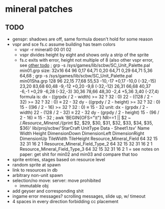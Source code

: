 # mineral patches

## TODO
- genspr: shadows are off, same formula doesn't hold for some reason
- vspr and sce fs.c assume building has team colors
	* vspr -r mineral0 00 01 02
	* vspr divides height by eight and shows only a strip of the sprite
	* fs.c exits with error, height not multiple of 8
	(also other vspr error, see [other todo](everything)
; grp -s /sys/games/lib/scbw/SC_Unit_Palette.pal min01.grp
size: 32x16
64 96
0,17	64,71
0,20	64,71
0,29	64,71
5,36	64,68
; grp -s /sys/games/lib/scbw/SC_Unit_Palette.pal min01Sha.grp
128 96
22,15	77,68	55,53		-10,-17	+0,17		-10,0		(-32,-15)
23,20	83,68	60,48		-9,-12	+0,20		-9,8		(-32,-12)
26,31	66,68	40,37		-6,-1	+0,29		-6,28		(-32,-3)
30,36	78,66	48,30		-2,4	+5,36		3,40		(-27,4)
	formula is:
		dx - ((grpdx / 2 - width) >= 32 ? 32 : 0)
			22 - ((128 / 2 - 32) >= 32 ? 32 : 0)	≡ 22 - 32
		dy - ((grpdy / 2 - height) >= 32 ? 32 : 0)
			15 - ((96 / 2 - 16) >= 32 ? 32 : 0)	≡ 15 - 32
	unit:
		dx - (grpdx / 2 - width)
			22 - (128 / 2 - 32)	≡ 22 - 32
		dy - (grpdy / 2 - height)
			15 - (96 / 2 - 16)	≡ 15 - 32
; awk 'BEGIN{OFS="\t"} NR==1 || $2 ~ /.*Resource_Mineral.*/{print $2, $29, $30, $31, $32, $33, $34, $35, $36}' lib/proj/scbw/'StarCraft UnitType Data - Sheet1.tsv'
Name	Width	Height	DimensionDown	DimensionLeft	DimensionRight	DimensionUp	TileWidth	TileHeight
Resource_Mineral_Field		64	32	15	32	31	16	2	1
Resource_Mineral_Field_Type_2	64	32	15	32	31	16	2	1
Resource_Mineral_Field_Type_3	64	32	15	32	31	16	2	1
	= see notes on paper: get shit for min02 and min03 and compare that too
- sprite entries, stages based on resource level
- random sprite at spawn
- link to resources in db
- arbitrary non-unit spawn
- selection/no move: server: move prohibited
	* immutable obj
- add geyser and corresponding shit
- ingame error messages? scrolling messages, slide up, w/ timeout
- 4 spaces in every direction forbidding cc placement
